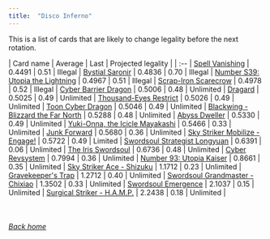 ```yaml
---
title:  "Disco Inferno"
---
```


This is a list of cards that are likely to change legality before the next rotation.

| Card name | Average | Last | Projected legality |
| :-- |
[Spell Vanishing](https://db.ygoprodeck.com/card/?search=Spell%20Vanishing) | 0.4491 | 0.51 | Illegal |
[Bystial Saronir](https://db.ygoprodeck.com/card/?search=Bystial%20Saronir) | 0.4836 | 0.70 | Illegal |
[Number S39: Utopia the Lightning](https://db.ygoprodeck.com/card/?search=Number%20S39:%20Utopia%20the%20Lightning) | 0.4967 | 0.51 | Illegal |
[Scrap-Iron Scarecrow](https://db.ygoprodeck.com/card/?search=Scrap-Iron%20Scarecrow) | 0.4978 | 0.52 | Illegal |
[Cyber Barrier Dragon](https://db.ygoprodeck.com/card/?search=Cyber%20Barrier%20Dragon) | 0.5006 | 0.48 | Unlimited |
[Dragard](https://db.ygoprodeck.com/card/?search=Dragard) | 0.5025 | 0.49 | Unlimited |
[Thousand-Eyes Restrict](https://db.ygoprodeck.com/card/?search=Thousand-Eyes%20Restrict) | 0.5026 | 0.49 | Unlimited |
[Toon Cyber Dragon](https://db.ygoprodeck.com/card/?search=Toon%20Cyber%20Dragon) | 0.5046 | 0.49 | Unlimited |
[Blackwing - Blizzard the Far North](https://db.ygoprodeck.com/card/?search=Blackwing%20-%20Blizzard%20the%20Far%20North) | 0.5288 | 0.48 | Unlimited |
[Abyss Dweller](https://db.ygoprodeck.com/card/?search=Abyss%20Dweller) | 0.5330 | 0.49 | Unlimited |
[Yuki-Onna, the Icicle Mayakashi](https://db.ygoprodeck.com/card/?search=Yuki-Onna,%20the%20Icicle%20Mayakashi) | 0.5466 | 0.33 | Unlimited |
[Junk Forward](https://db.ygoprodeck.com/card/?search=Junk%20Forward) | 0.5680 | 0.36 | Unlimited |
[Sky Striker Mobilize - Engage!](https://db.ygoprodeck.com/card/?search=Sky%20Striker%20Mobilize%20-%20Engage!) | 0.5722 | 0.49 | Limited |
[Swordsoul Strategist Longyuan](https://db.ygoprodeck.com/card/?search=Swordsoul%20Strategist%20Longyuan) | 0.6391 | 0.06 | Unlimited |
[The Iris Swordsoul](https://db.ygoprodeck.com/card/?search=The%20Iris%20Swordsoul) | 0.6736 | 0.48 | Unlimited |
[Cyber Revsystem](https://db.ygoprodeck.com/card/?search=Cyber%20Revsystem) | 0.7994 | 0.36 | Unlimited |
[Number 93: Utopia Kaiser](https://db.ygoprodeck.com/card/?search=Number%2093:%20Utopia%20Kaiser) | 0.8661 | 0.35 | Unlimited |
[Sky Striker Ace - Shizuku](https://db.ygoprodeck.com/card/?search=Sky%20Striker%20Ace%20-%20Shizuku) | 1.1712 | 0.23 | Unlimited |
[Gravekeeper's Trap](https://db.ygoprodeck.com/card/?search=Gravekeeper's%20Trap) | 1.2712 | 0.40 | Unlimited |
[Swordsoul Grandmaster - Chixiao](https://db.ygoprodeck.com/card/?search=Swordsoul%20Grandmaster%20-%20Chixiao) | 1.3502 | 0.33 | Unlimited |
[Swordsoul Emergence](https://db.ygoprodeck.com/card/?search=Swordsoul%20Emergence) | 2.1037 | 0.15 | Unlimited |
[Surgical Striker - H.A.M.P.](https://db.ygoprodeck.com/card/?search=Surgical%20Striker%20-%20H.A.M.P.) | 2.2438 | 0.18 | Unlimited |

<br>

###### [Back home](index)